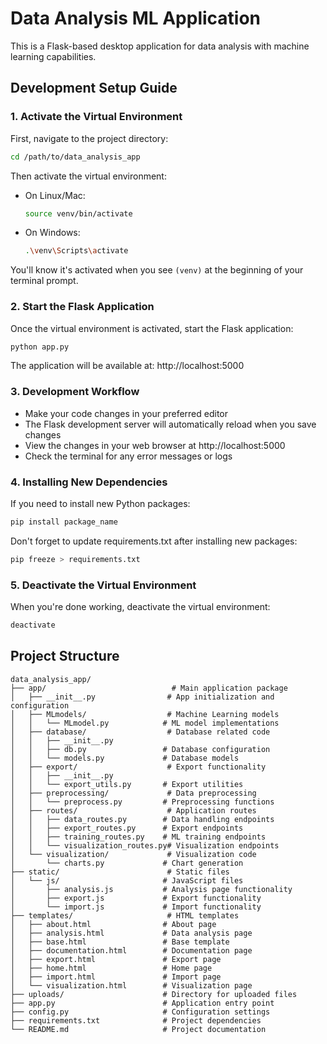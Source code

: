 # Data Analysis ML Application

This is a Flask-based desktop application for data analysis with machine learning capabilities.

## Development Setup Guide

### 1. Activate the Virtual Environment

First, navigate to the project directory:
```bash
cd /path/to/data_analysis_app
```

Then activate the virtual environment:
- On Linux/Mac:
  ```bash
  source venv/bin/activate
  ```
- On Windows:
  ```bash
  .\venv\Scripts\activate
  ```

You'll know it's activated when you see `(venv)` at the beginning of your terminal prompt.

### 2. Start the Flask Application

Once the virtual environment is activated, start the Flask application:
```bash
python app.py
```

The application will be available at: http://localhost:5000

### 3. Development Workflow

- Make your code changes in your preferred editor
- The Flask development server will automatically reload when you save changes
- View the changes in your web browser at http://localhost:5000
- Check the terminal for any error messages or logs

### 4. Installing New Dependencies

If you need to install new Python packages:
```bash
pip install package_name
```

Don't forget to update requirements.txt after installing new packages:
```bash
pip freeze > requirements.txt
```

### 5. Deactivate the Virtual Environment

When you're done working, deactivate the virtual environment:
```bash
deactivate
```

## Project Structure

```
data_analysis_app/
├── app/                            # Main application package
│   ├── __init__.py                # App initialization and configuration
│   ├── MLmodels/                  # Machine Learning models
│   │   └── MLmodel.py            # ML model implementations
│   ├── database/                  # Database related code
│   │   ├── __init__.py
│   │   ├── db.py                 # Database configuration
│   │   └── models.py             # Database models
│   ├── export/                    # Export functionality
│   │   ├── __init__.py
│   │   └── export_utils.py       # Export utilities
│   ├── preprocessing/             # Data preprocessing
│   │   └── preprocess.py         # Preprocessing functions
│   ├── routes/                    # Application routes
│   │   ├── data_routes.py        # Data handling endpoints
│   │   ├── export_routes.py      # Export endpoints
│   │   ├── training_routes.py    # ML training endpoints
│   │   └── visualization_routes.py# Visualization endpoints
│   └── visualization/             # Visualization code
│       └── charts.py             # Chart generation
├── static/                        # Static files
│   └── js/                       # JavaScript files
│       ├── analysis.js           # Analysis page functionality
│       ├── export.js             # Export functionality
│       └── import.js             # Import functionality
├── templates/                     # HTML templates
│   ├── about.html                # About page
│   ├── analysis.html             # Data analysis page
│   ├── base.html                 # Base template
│   ├── documentation.html        # Documentation page
│   ├── export.html               # Export page
│   ├── home.html                 # Home page
│   ├── import.html               # Import page
│   └── visualization.html        # Visualization page
├── uploads/                      # Directory for uploaded files
├── app.py                        # Application entry point
├── config.py                     # Configuration settings
├── requirements.txt              # Project dependencies
└── README.md                     # Project documentation
```
